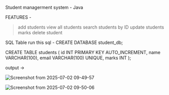 Student managerment system - Java 

FEATURES  -
>add students
>view all students
>search students by ID
>update students marks
>delete student


SQL Table 
run this sql -
CREATE DATABASE student_db;

CREATE TABLE students (
    id INT PRIMARY KEY AUTO_INCREMENT,
    name VARCHAR(100),
    email VARCHAR(100) UNIQUE,
    marks INT
); 


output ->

![Screenshot from 2025-07-02 09-49-57](https://github.com/user-attachments/assets/6fd2ff69-ccf2-4d72-831e-5c1161596ab0)

![Screenshot from 2025-07-02 09-50-06](https://github.com/user-attachments/assets/e2c3dc29-b62d-48df-9810-81ce7c09c8b0)
